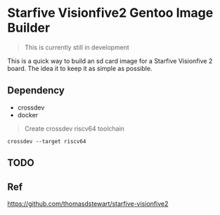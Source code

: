 # Starfive Visionfive2 Gentoo Image Builder

> This is currently still in development

This is a quick way to build an sd card image for a Starfive Visionfive 2 board. The idea it to keep it as simple as possible.


## Dependency

- crossdev
- docker


> Create crossdev riscv64 toolchain

```shell
crossdev --target riscv64
```



## TODO


## Ref


https://github.com/thomasdstewart/starfive-visionfive2
